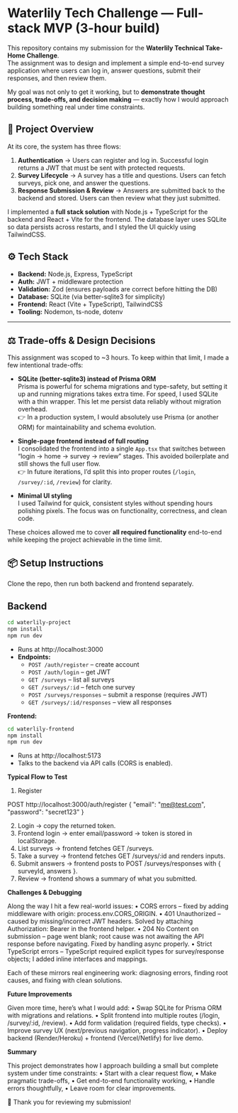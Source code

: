 # Waterlily Tech Challenge — Full-stack MVP (3-hour build)
This repository contains my submission for the **Waterlily Technical Take-Home Challenge**.  
The assignment was to design and implement a simple end-to-end survey application where users can log in, answer questions, submit their responses, and then review them.  

My goal was not only to get it working, but to **demonstrate thought process, trade-offs, and decision making** — exactly how I would approach building something real under time constraints.

## 🎯 Project Overview

At its core, the system has three flows:

1. **Authentication** → Users can register and log in. Successful login returns a JWT that must be sent with protected requests.  
2. **Survey Lifecycle** → A survey has a title and questions. Users can fetch surveys, pick one, and answer the questions.  
3. **Response Submission & Review** → Answers are submitted back to the backend and stored. Users can then review what they just submitted.  

I implemented a **full stack solution** with Node.js + TypeScript for the backend and React + Vite for the frontend. The database layer uses SQLite so data persists across restarts, and I styled the UI quickly using TailwindCSS.

## ⚙️ Tech Stack

- **Backend:** Node.js, Express, TypeScript  
- **Auth:** JWT + middleware protection  
- **Validation:** Zod (ensures payloads are correct before hitting the DB)  
- **Database:** SQLite (via better-sqlite3 for simplicity)  
- **Frontend:** React (Vite + TypeScript), TailwindCSS  
- **Tooling:** Nodemon, ts-node, dotenv
---
## ⚖️ Trade-offs & Design Decisions

This assignment was scoped to ~3 hours. To keep within that limit, I made a few intentional trade-offs:

- **SQLite (better-sqlite3) instead of Prisma ORM**  
  Prisma is powerful for schema migrations and type-safety, but setting it up and running migrations takes extra time. For speed, I used SQLite with a thin wrapper. This let me persist data reliably without migration overhead.  
  👉 In a production system, I would absolutely use Prisma (or another ORM) for maintainability and schema evolution.

- **Single-page frontend instead of full routing**  
  I consolidated the frontend into a single `App.tsx` that switches between “login → home → survey → review” stages. This avoided boilerplate and still shows the full user flow.  
  👉 In future iterations, I’d split this into proper routes (`/login`, `/survey/:id`, `/review`) for clarity.

- **Minimal UI styling**  
  I used Tailwind for quick, consistent styles without spending hours polishing pixels. The focus was on functionality, correctness, and clean code.

These choices allowed me to cover **all required functionality** end-to-end while keeping the project achievable in the time limit.

## 📦 Setup Instructions

Clone the repo, then run both backend and frontend separately.

## Backend

```bash
cd waterlily-project
npm install
npm run dev
```

- Runs at http://localhost:3000  
- **Endpoints:**
  - `POST /auth/register` – create account  
  - `POST /auth/login` – get JWT  
  - `GET /surveys` – list all surveys  
  - `GET /surveys/:id` – fetch one survey  
  - `POST /surveys/responses` – submit a response (requires JWT)  
  - `GET /surveys/:id/responses` – view all responses
    
**Frontend:**

```bash
cd waterlily-frontend
npm install
npm run dev
```

- Runs at http://localhost:5173  
- Talks to the backend via API calls (CORS is enabled).  

**Typical Flow to Test**

1.	Register

POST http://localhost:3000/auth/register
{ "email": "me@test.com", "password": "secret123" }

2.	Login → copy the returned token.
3.	Frontend login → enter email/password → token is stored in localStorage.
4.	List surveys → frontend fetches GET /surveys.
5.	Take a survey → frontend fetches GET /surveys/:id and renders inputs.
6.	Submit answers → frontend posts to POST /surveys/responses with { surveyId, answers }.
7.	Review → frontend shows a summary of what you submitted.

**Challenges & Debugging**

Along the way I hit a few real-world issues:
	•	CORS errors – fixed by adding middleware with origin: process.env.CORS_ORIGIN.
	•	401 Unauthorized – caused by missing/incorrect JWT headers. Solved by attaching Authorization: Bearer <token> in the frontend helper.
	•	204 No Content on submission – page went blank; root cause was not awaiting the API response before navigating. Fixed by handling async properly.
	•	Strict TypeScript errors – TypeScript required explicit types for survey/response objects; I added inline interfaces and mappings.

Each of these mirrors real engineering work: diagnosing errors, finding root causes, and fixing with clean solutions.

**Future Improvements**

Given more time, here’s what I would add:
	•	Swap SQLite for Prisma ORM with migrations and relations.
	•	Split frontend into multiple routes (/login, /survey/:id, /review).
	•	Add form validation (required fields, type checks).
	•	Improve survey UX (next/previous navigation, progress indicator).
	•	Deploy backend (Render/Heroku) + frontend (Vercel/Netlify) for live demo.

**Summary**

This project demonstrates how I approach building a small but complete system under time constraints:
	•	Start with a clear request flow,
	•	Make pragmatic trade-offs,
	•	Get end-to-end functionality working,
	•	Handle errors thoughtfully,
	•	Leave room for clear improvements.

🌸 Thank you for reviewing my submission!
